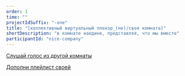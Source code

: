 ```yaml
---
order: 1
time: ""
projectIdSuffix: "-one"
title: "[коллективный виртуальный пленэр_(не)/своя комната]"
shortDescription: "в комнате наедине, представляя, что мы вместе"
participantId: "nice-company"
---
```


[Слушай голос из другой комнаты](https://soundcloud.com/fyzqoehxd6mi/sets/room4us/s-qJY7lCNjUec)

[Дополни плейлист своей](https://cloud.mail.ru/public/3GTb/3Ba1fuiYb)
